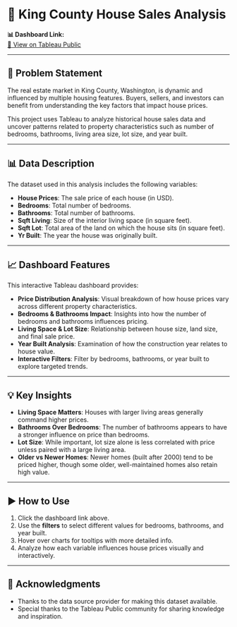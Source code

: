 # 🏡 King County House Sales Analysis

**📊 Dashboard Link:**  
[🔗 View on Tableau Public](https://public.tableau.com/app/profile/farhad.mohammadi.shoar.khaki/viz/KingCountyHouseSales_17459622166890/KINGCOUNTYHOUSESALES?publish=yes)

---

## 📌 Problem Statement  
The real estate market in King County, Washington, is dynamic and influenced by multiple housing features. Buyers, sellers, and investors can benefit from understanding the key factors that impact house prices.

This project uses Tableau to analyze historical house sales data and uncover patterns related to property characteristics such as number of bedrooms, bathrooms, living area size, lot size, and year built.

---

## 📊 Data Description  
The dataset used in this analysis includes the following variables:

- **House Prices**: The sale price of each house (in USD).  
- **Bedrooms**: Total number of bedrooms.  
- **Bathrooms**: Total number of bathrooms.  
- **Sqft Living**: Size of the interior living space (in square feet).  
- **Sqft Lot**: Total area of the land on which the house sits (in square feet).  
- **Yr Built**: The year the house was originally built.

---

## 📈 Dashboard Features  
This interactive Tableau dashboard provides:

- **Price Distribution Analysis**: Visual breakdown of how house prices vary across different property characteristics.
- **Bedrooms & Bathrooms Impact**: Insights into how the number of bedrooms and bathrooms influences pricing.
- **Living Space & Lot Size**: Relationship between house size, land size, and final sale price.
- **Year Built Analysis**: Examination of how the construction year relates to house value.
- **Interactive Filters**: Filter by bedrooms, bathrooms, or year built to explore targeted trends.

---

## 💡 Key Insights

- **Living Space Matters**: Houses with larger living areas generally command higher prices.
- **Bathrooms Over Bedrooms**: The number of bathrooms appears to have a stronger influence on price than bedrooms.
- **Lot Size**: While important, lot size alone is less correlated with price unless paired with a large living area.
- **Older vs Newer Homes**: Newer homes (built after 2000) tend to be priced higher, though some older, well-maintained homes also retain high value.

---

## ▶️ How to Use

1. Click the dashboard link above.  
2. Use the **filters** to select different values for bedrooms, bathrooms, and year built.  
3. Hover over charts for tooltips with more detailed info.  
4. Analyze how each variable influences house prices visually and interactively.

---


## 🙏 Acknowledgments

- Thanks to the data source provider for making this dataset available.  
- Special thanks to the Tableau Public community for sharing knowledge and inspiration.
